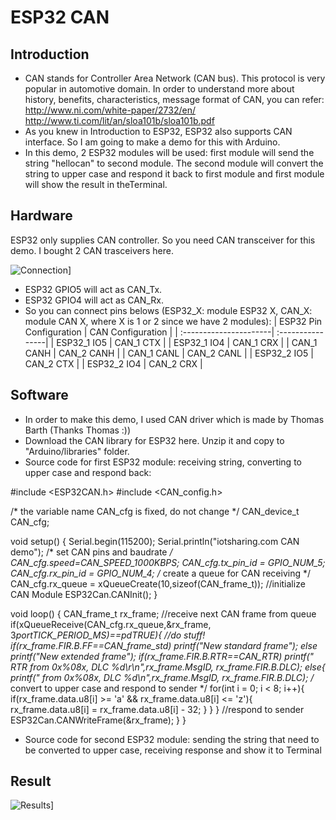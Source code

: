 # ESP32 CAN

## Introduction

- CAN stands for Controller Area Network (CAN bus). This protocol is very popular in automotive domain. In order to understand more about history, benefits, characteristics, message format of CAN, you can refer:
http://www.ni.com/white-paper/2732/en/
http://www.ti.com/lit/an/sloa101b/sloa101b.pdf
- As you knew in Introduction to ESP32, ESP32 also supports CAN interface. So I am going to make a demo for this with Arduino.
- In this demo, 2 ESP32 modules will be used: first module will send the string "hellocan" to second module. The second module will convert the string to upper case and respond it back to first module and first module will show the result in theTerminal.

## Hardware

 ESP32 only supplies CAN controller. So you need CAN transceiver for this demo. I bought 2 CAN trasceivers here.
 
 ![Connection](https://1.bp.blogspot.com/-nuM3-7ENLbE/WaqHAVw-vjI/AAAAAAAAEPk/HsVOT7jnwdkSv9iFcQOgCIfjSmYJ3xuQQCEwYBhgL/s320/esp32_CAN_1.jpg)]
 
 
 - ESP32 GPIO5 will act as CAN_Tx.
- ESP32 GPIO4 will act as CAN_Rx.
- So you can connect pins belows (ESP32_X: module ESP32 X, CAN_X: module CAN X, where X is 1 or 2 since we have 2 modules):
| ESP32 Pin Configuration | CAN Configuration |
| :----------------------| :----------------|
| ESP32_1 IO5 | CAN_1 CTX | 
| ESP32_1 IO4 | CAN_1 CRX |
| CAN_1 CANH | CAN_2 CANH |
| CAN_1 CANL | CAN_2 CANL |
| ESP32_2 IO5 | CAN_2 CTX |
| ESP32_2 IO4 | CAN_2 CRX |


## Software

- In order to make this demo, I used CAN driver which is made by Thomas Barth (Thanks Thomas :))
- Download the CAN library for ESP32 here. Unzip it and copy to "Arduino/libraries" folder.
- Source code for first ESP32 module: receiving string, converting to upper case and respond back:

#include <ESP32CAN.h>
#include <CAN_config.h>

/* the variable name CAN_cfg is fixed, do not change */
CAN_device_t CAN_cfg;

void setup() {
    Serial.begin(115200);
    Serial.println("iotsharing.com CAN demo");
    /* set CAN pins and baudrate */
    CAN_cfg.speed=CAN_SPEED_1000KBPS;
    CAN_cfg.tx_pin_id = GPIO_NUM_5;
    CAN_cfg.rx_pin_id = GPIO_NUM_4;
    /* create a queue for CAN receiving */
    CAN_cfg.rx_queue = xQueueCreate(10,sizeof(CAN_frame_t));
    //initialize CAN Module
    ESP32Can.CANInit();
}

void loop() {
    CAN_frame_t rx_frame;
    //receive next CAN frame from queue
    if(xQueueReceive(CAN_cfg.rx_queue,&rx_frame, 3*portTICK_PERIOD_MS)==pdTRUE){
      //do stuff!
      if(rx_frame.FIR.B.FF==CAN_frame_std)
        printf("New standard frame");
      else
        printf("New extended frame");
      if(rx_frame.FIR.B.RTR==CAN_RTR)
        printf(" RTR from 0x%08x, DLC %d\r\n",rx_frame.MsgID,  rx_frame.FIR.B.DLC);
      else{
        printf(" from 0x%08x, DLC %d\n",rx_frame.MsgID,  rx_frame.FIR.B.DLC);
        /* convert to upper case and respond to sender */
        for(int i = 0; i < 8; i++){
          if(rx_frame.data.u8[i] >= 'a' && rx_frame.data.u8[i] <= 'z'){
            rx_frame.data.u8[i] = rx_frame.data.u8[i] - 32;
          }
        }
      }
      //respond to sender
      ESP32Can.CANWriteFrame(&rx_frame);
    }
}



- Source code for second ESP32 module: sending the string that need to be converted to upper case, receiving response and show it to Terminal

## Result

![Results](https://1.bp.blogspot.com/-aoKC-qLvmxA/WaqHBfTtfCI/AAAAAAAAEPo/Rj9ecF_g1msfqKJeYWiQnZs-um-p3ReuQCLcBGAs/s640/esp32_CAN.png)]
